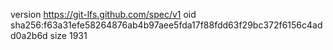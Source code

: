 version https://git-lfs.github.com/spec/v1
oid sha256:f63a31efe58264876ab4b97aee5fda17f88fdd63f29bc372f6156c4add0a2b6d
size 1931
